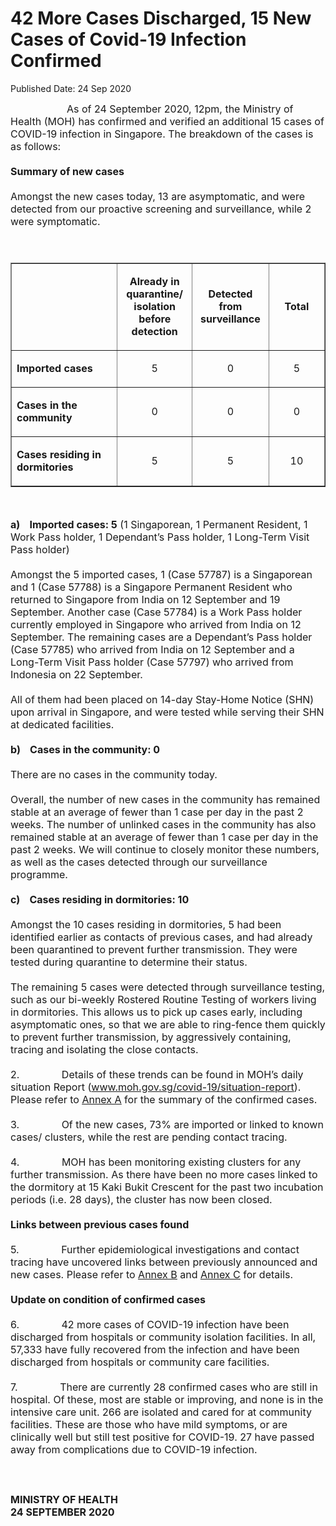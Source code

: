 <html>
    <meta http-equiv="Content-Type" content="text/html; charset=utf-8"/>
    <meta charset="utf-8"/>
    <title>42 More Cases Discharged, 15 New Cases of Covid-19 Infection Confirmed</title>
    <body><h1>42 More Cases Discharged, 15 New Cases of Covid-19 Infection Confirmed</h1>
    <p>Published Date: 24 Sep 2020</p> <span style="font-size: 16px;">&nbsp; &nbsp; &nbsp; &nbsp; &nbsp; &nbsp; &nbsp; &nbsp; &nbsp; &nbsp; As of 24 September 2020, 12pm, the Ministry of Health (MOH) has confirmed and verified an additional 15 cases of COVID-19 infection in Singapore. The breakdown of the cases is as follows:<br><strong><br>Summary of new cases</strong><br><strong></strong>&nbsp;<br>Amongst the new cases today, 13 are asymptomatic, and were detected from our proactive screening and surveillance, while 2 were symptomatic.&nbsp;<br><br>&nbsp;</span><table border="1" cellspacing="0" cellpadding="0"><tbody><tr><td width="241" valign="top"><span style="font-size: 16px;"><a name="m_-5265529336709992285_OLE_LINK33"></a></span><p><span style="font-size: 16px;">&nbsp;</span></p></td><td width="120"><p align="center"><span style="font-size: 16px;"><strong>Already in quarantine/ isolation before detection</strong></span></p></td><td width="120"><p align="center"><span style="font-size: 16px;"><strong>Detected from surveillance</strong></span></p></td><td width="120"><p align="center"><span style="font-size: 16px;"><strong>Total</strong></span></p></td></tr><tr><td width="241" valign="top"><p><span style="font-size: 16px;"><strong>Imported cases</strong></span></p></td><td width="120"><p align="center"><span style="font-size: 16px;">5</span></p></td><td width="120"><p align="center"><span style="font-size: 16px;">0</span></p></td><td width="120"><p align="center"><span style="font-size: 16px;">5</span></p></td></tr><tr><td width="241" valign="top"><p><span style="font-size: 16px;"><strong>Cases in the community</strong></span></p></td><td width="120"><p align="center"><span style="font-size: 16px;">0</span></p></td><td width="120"><p align="center"><span style="font-size: 16px;">0</span></p></td><td width="120"><p align="center"><span style="font-size: 16px;">0</span></p></td></tr><tr><td width="241" valign="top"><p><span style="font-size: 16px;"><strong>Cases residing in dormitories</strong></span></p></td><td width="120"><p align="center"><span style="font-size: 16px;">5</span></p></td><td width="120"><p align="center"><span style="font-size: 16px;">5</span></p></td><td width="120"><p align="center"><span style="font-size: 16px;">10</span></p></td></tr></tbody></table><p><span style="font-size: 16px;">&nbsp;</span></p><span style="font-size: 16px;"><strong>a)&nbsp; &nbsp; Imported cases: 5</strong> (1 Singaporean, 1 Permanent Resident, 1 Work Pass holder, 1 Dependant’s Pass holder, 1 Long-Term Visit Pass holder)<br>&nbsp;<br>Amongst the 5 imported cases, 1 (Case 57787) is a Singaporean and 1 (Case 57788) is a Singapore Permanent Resident who returned to Singapore from India on 12 September and 19 September. Another case (Case 57784) is a Work Pass holder currently employed in Singapore who arrived from India on 12 September. The remaining cases are a Dependant’s Pass holder (Case 57785) who arrived from India on 12 September and a Long-Term Visit Pass holder (Case 57797) who arrived from Indonesia on 22 September.<br>&nbsp;<br>All of them had been placed on 14-day Stay-Home Notice (SHN) upon arrival in Singapore, and were tested while serving their SHN at dedicated facilities.<br>&nbsp;<br><strong>b)&nbsp; &nbsp; Cases in the community: 0</strong><br>&nbsp;<br>There are no cases in the community today.<br>&nbsp;<br>Overall, the number of new cases in the community has remained stable at an average of fewer than 1 case per day in the past 2 weeks. The number of unlinked cases in the community has also remained stable at an average of fewer than 1 case per day in the past 2 weeks. We will continue to closely monitor these numbers, as well as the cases detected through our surveillance programme.<br>&nbsp;<br><strong>c)&nbsp; &nbsp; Cases residing in dormitories: 10</strong><br>&nbsp;<br>Amongst the 10 cases residing in dormitories, 5 had been identified earlier as contacts of previous cases, and had already been quarantined to prevent further transmission. They were tested during quarantine to determine their status.&nbsp;&nbsp;<br>&nbsp;<br>The remaining 5 cases were detected through surveillance testing, such as our bi-weekly Rostered Routine Testing of workers living in dormitories. This allows us to pick up cases early, including asymptomatic ones, so that we are able to ring-fence them quickly to prevent further transmission, by aggressively containing, tracing and isolating the close contacts.<br>&nbsp;<br>2.&nbsp; &nbsp; &nbsp; &nbsp; &nbsp; &nbsp; &nbsp; &nbsp;Details of these trends can be found in MOH’s daily situation Report (<a href="http://www.moh.gov.sg/covid-19/situation-report" title="" class="" target="">www.moh.gov.sg/covid-19/situation-report</a>). Please refer to <span style="text-decoration: underline;"><a href="/docs/librariesprovider5/pressroom/press-releases/annex-a---24-sep.pdf?sfvrsn=a0065faf_0" title="Annex A">Annex A</a></span> for the summary of the confirmed cases.<br><br>3.&nbsp; &nbsp; &nbsp; &nbsp; &nbsp; &nbsp; &nbsp; &nbsp;Of the new cases, 73% are imported or linked to known cases/ clusters, while the rest are pending contact tracing.<br><br>4.&nbsp; &nbsp; &nbsp; &nbsp; &nbsp; &nbsp; &nbsp; &nbsp;MOH has been monitoring existing clusters for any further transmission. As there have been no more cases linked to the dormitory at 15 Kaki Bukit Crescent for the past two incubation periods (i.e. 28 days), the cluster has now been closed.<br><br><strong>Links between previous cases found</strong><br><br>5.&nbsp; &nbsp; &nbsp; &nbsp; &nbsp; &nbsp; &nbsp; &nbsp;Further epidemiological investigations and contact tracing have uncovered links between previously announced and new cases. Please refer to <span style="text-decoration: underline;"><a href="/docs/librariesprovider5/pressroom/press-releases/annex-b---24-sep.pdf?sfvrsn=7a04e219_0" title="Annex B">Annex B</a></span> and <span style="text-decoration: underline;"><a href="/docs/librariesprovider5/pressroom/press-releases/annex-c---24-sep.pdf?sfvrsn=d0f92498_0" title="Annex C">Annex C</a></span> for details.<br><strong><br>Update on condition of confirmed cases</strong><br><br>6.&nbsp; &nbsp; &nbsp; &nbsp; &nbsp; &nbsp; &nbsp; &nbsp;42 more cases of COVID-19 infection have been discharged from hospitals or community isolation facilities. In all, 57,333 have fully recovered from the infection and have been discharged from hospitals or community care facilities.<br><br>7.&nbsp; &nbsp; &nbsp; &nbsp; &nbsp; &nbsp; &nbsp; &nbsp;There are currently 28 confirmed cases who are still in hospital. Of these, most are stable or improving, and none is in the intensive care unit. 266 are isolated and cared for at community facilities. These are those who have mild symptoms, or are clinically well but still test positive for COVID-19. 27 have passed away from complications due to COVID-19 infection.<br><br>&nbsp;<br><br><strong>MINISTRY OF HEALTH<br>24 SEPTEMBER 2020</strong></span></body>
</html>